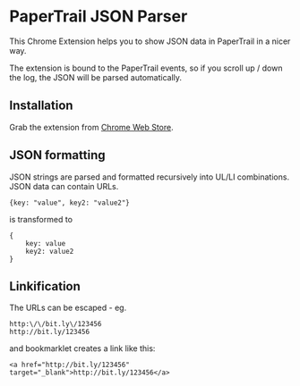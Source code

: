 # PaperTrail JSON Parser

This Chrome Extension helps you to show JSON data in PaperTrail in a nicer way.

The extension is bound to the PaperTrail events, so if you scroll up / down the log, the JSON will be parsed automatically. 

## Installation

Grab the extension from [Chrome Web Store](https://chrome.google.com/webstore/detail/papertrail-json-parser/bccgamaeidlhnfodhdpkpekmbkoniofo).

## JSON formatting


JSON strings are parsed and formatted recursively into UL/LI combinations. JSON data can contain URLs.

	{key: "value", key2: "value2"}

is transformed to

	{
		key: value
		key2: value2
	}

## Linkification

The URLs can be escaped - eg.

	http:\/\/bit.ly\/123456
	http://bit.ly/123456

and bookmarklet creates a link like this:

	<a href="http://bit.ly/123456" target="_blank">http://bit.ly/123456</a>

